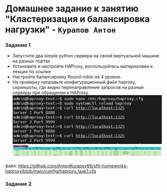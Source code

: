 # Домашнее задание к занятию "Кластеризация и балансировка нагрузки" - `Курапов Антон`


### Задание 1
* Запустите два simple python сервера на своей виртуальной машине на разных портах
* Установите и настройте HAProxy, воспользуйтесь материалами к лекции по ссылке
* Настройте балансировку Round-robin на 4 уровне.
* На проверку направьте конфигурационный файл haproxy, скриншоты, где видно перенаправление запросов на разные серверы при обращении к HAProxy.
![alt text](https://github.com/AntonKurapov66/sflt-homeworks-haproxy/blob/main/img/1_1.PNG)
![alt text](https://github.com/AntonKurapov66/sflt-homeworks-haproxy/blob/main/img/1_0.PNG)

файл: https://github.com/AntonKurapov66/sflt-homeworks-haproxy/blob/main/config/haproxy_task1.cfg
### Задание 2
